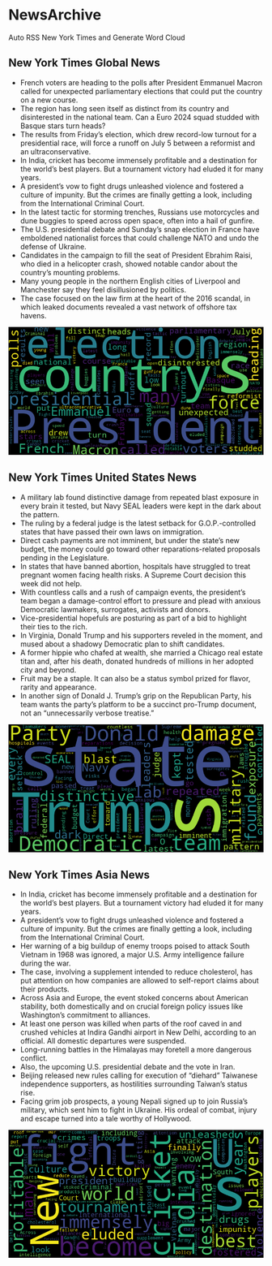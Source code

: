 # NewsArchive
Auto RSS New York Times and Generate Word Cloud

## New York Times Global News
* French voters are heading to the polls after President Emmanuel Macron called for unexpected parliamentary elections that could put the country on a new course.
* The region has long seen itself as distinct from its country and disinterested in the national team. Can a Euro 2024 squad studded with Basque stars turn heads?
* The results from Friday’s election, which drew record-low turnout for a presidential race, will force a runoff on July 5 between a reformist and an ultraconservative.
* In India, cricket has become immensely profitable and a destination for the world’s best players. But a tournament victory had eluded it for many years.
* A president’s vow to fight drugs unleashed violence and fostered a culture of impunity. But the crimes are finally getting a look, including from the International Criminal Court.
* In the latest tactic for storming trenches, Russians use motorcycles and dune buggies to speed across open space, often into a hail of gunfire.
* The U.S. presidential debate and Sunday’s snap election in France have emboldened nationalist forces that could challenge NATO and undo the defense of Ukraine.
* Candidates in the campaign to fill the seat of President Ebrahim Raisi, who died in a helicopter crash, showed notable candor about the country’s mounting problems.
* Many young people in the northern English cities of Liverpool and Manchester say they feel disillusioned by politics.
* The case focused on the law firm at the heart of the 2016 scandal, in which leaked documents revealed a vast network of offshore tax havens.

![Global](./global.png)
## New York Times United States News
* A military lab found distinctive damage from repeated blast exposure in every brain it tested, but Navy SEAL leaders were kept in the dark about the pattern.
* The ruling by a federal judge is the latest setback for G.O.P.-controlled states that have passed their own laws on immigration.
* Direct cash payments are not imminent, but under the state’s new budget, the money could go toward other reparations-related proposals pending in the Legislature.
* In states that have banned abortion, hospitals have struggled to treat pregnant women facing health risks. A Supreme Court decision this week did not help.
* With countless calls and a rush of campaign events, the president’s team began a damage-control effort to pressure and plead with anxious Democratic lawmakers, surrogates, activists and donors.
* Vice-presidential hopefuls are posturing as part of a bid to highlight their ties to the rich.
* In Virginia, Donald Trump and his supporters reveled in the moment, and mused about a shadowy Democratic plan to shift candidates.
* A former hippie who chafed at wealth, she married a Chicago real estate titan and, after his death, donated hundreds of millions in her adopted city and beyond.
* Fruit may be a staple. It can also be a status symbol prized for flavor, rarity and appearance.
* In another sign of Donald J. Trump’s grip on the Republican Party, his team wants the party’s platform to be a succinct pro-Trump document, not an “unnecessarily verbose treatise.”

![US](./usnews.png)
## New York Times Asia News
* In India, cricket has become immensely profitable and a destination for the world’s best players. But a tournament victory had eluded it for many years.
* A president’s vow to fight drugs unleashed violence and fostered a culture of impunity. But the crimes are finally getting a look, including from the International Criminal Court.
* Her warning of a big buildup of enemy troops poised to attack South Vietnam in 1968 was ignored, a major U.S. Army intelligence failure during the war.
* The case, involving a supplement intended to reduce cholesterol, has put attention on how companies are allowed to self-report claims about their products.
* Across Asia and Europe, the event stoked concerns about American stability, both domestically and on crucial foreign policy issues like Washington’s commitment to alliances.
* At least one person was killed when parts of the roof caved in and crushed vehicles at Indira Gandhi airport in New Delhi, according to an official. All domestic departures were suspended.
* Long-running battles in the Himalayas may foretell a more dangerous conflict.
* Also, the upcoming U.S. presidential debate and the vote in Iran.
* Beijing released new rules calling for execution of “diehard” Taiwanese independence supporters, as hostilities surrounding Taiwan’s status rise.
* Facing grim job prospects, a young Nepali signed up to join Russia’s military, which sent him to fight in Ukraine. His ordeal of combat, injury and escape turned into a tale worthy of Hollywood.

![Asian](./asian.png)
